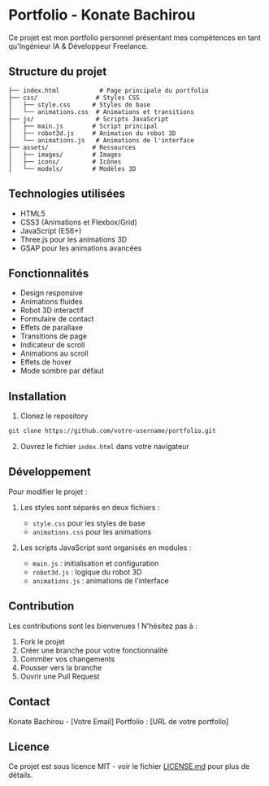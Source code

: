# Portfolio - Konate Bachirou

Ce projet est mon portfolio personnel présentant mes compétences en tant qu'Ingénieur IA & Développeur Freelance.

## Structure du projet

```
├── index.html           # Page principale du portfolio
├── css/                # Styles CSS
│   ├── style.css      # Styles de base
│   └── animations.css  # Animations et transitions
├── js/                 # Scripts JavaScript
│   ├── main.js        # Script principal
│   ├── robot3d.js     # Animation du robot 3D
│   └── animations.js   # Animations de l'interface
├── assets/            # Ressources
│   ├── images/        # Images
│   ├── icons/         # Icônes
│   └── models/        # Modèles 3D
```

## Technologies utilisées

- HTML5
- CSS3 (Animations et Flexbox/Grid)
- JavaScript (ES6+)
- Three.js pour les animations 3D
- GSAP pour les animations avancées

## Fonctionnalités

- Design responsive
- Animations fluides
- Robot 3D interactif
- Formulaire de contact
- Effets de parallaxe
- Transitions de page
- Indicateur de scroll
- Animations au scroll
- Effets de hover
- Mode sombre par défaut

## Installation

1. Clonez le repository
```bash
git clone https://github.com/votre-username/portfolio.git
```

2. Ouvrez le fichier `index.html` dans votre navigateur

## Développement

Pour modifier le projet :

1. Les styles sont séparés en deux fichiers :
   - `style.css` pour les styles de base
   - `animations.css` pour les animations

2. Les scripts JavaScript sont organisés en modules :
   - `main.js` : initialisation et configuration
   - `robot3d.js` : logique du robot 3D
   - `animations.js` : animations de l'interface

## Contribution

Les contributions sont les bienvenues ! N'hésitez pas à :

1. Fork le projet
2. Créer une branche pour votre fonctionnalité
3. Commiter vos changements
4. Pousser vers la branche
5. Ouvrir une Pull Request

## Contact

Konate Bachirou - [Votre Email]
Portfolio : [URL de votre portfolio]

## Licence

Ce projet est sous licence MIT - voir le fichier [LICENSE.md](LICENSE.md) pour plus de détails. 
